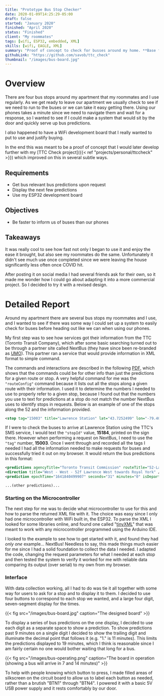```yaml
---
title: "Prototype Bus Stop Checker"
date: 2020-01-09T14:25:29-05:00
draft: false
started: "January 2020"
finished: "April 2020"
status: "Finished"
client: "My roommates"
tags: [wifi, ESP32, embedded, XML]
skills: [wifi, EAGLE, XML]
summary: "Proof of concept to check for busses around my home. **Base for TTC Check board project.**"
githubLink: "https://github.com/savob/ttc_check"
thumbnail: "/images/bus-board.jpg"
---
```


# Overview

There are four bus stops around my apartment that my roommates and I use regularly. As we get ready to leave our apartment we usually check to see if we need to run to the buses or we can take it easy getting there. Using our phones takes a minute since we need to navigate them and wait for a response, so I wanted to see if I could make a system that would sit by the door and quickly serve up bus predictions.

I *also* happened to have a WiFi development board that I really wanted to put to use and justify buying.

In the end this was meant to be a proof of concept that I would later develop further with my [TTC Check project]({{< ref "projects/personal/ttccheck" >}}) which improved on this in several subtle ways.

## Requirements

- Get bus relevant bus predictions upon request
- Display the next few predictions
- Use my ESP32 development board

## Objectives

- Be faster to inform us of buses than our phones

## Takeaways

It was really cool to see how fast not only I began to use it and enjoy the ease it brought, but also see my roommates do the same. Unfortunately it didn't see much use once completed since we were leaving the house significantly less often once COVID hit.

After posting it on social media I had several friends ask for their own, so it made me wonder how I could go about adapting it into a more commercial project. So I decided to try it with a revised design.

# Detailed Report

Around my apartment there are several bus stops my roommates and I use, and I wanted to see if there was some way I could set up a system to easily check for buses before heading out like we can when using our phones.

My first step was to see how services got their information from the TTC (Toronto Transit Company), which after some basic searching turned out to be through a partner site called NextBus (they have since been re-branded as [UMO](https://test.retro.umoiq.com/?a=ttc)). This partner ran a service that would provide information in XML format to simple command. 

The commands and interactions are described in the following [PDF](https://retro.umoiq.com/xmlFeedDocs/NextBusXMLFeed.pdf), which shows that the commands could be for other info than just the predictions for a given route or stop. A very helpful command for me was the `"routeConfig"` command because it lists out all the stops along a given route with their information. I used it to determine the numbers I needed to use to properly refer to a given stop, because I found out that the numbers you use to text for predictions at a stop do not match the number NextBus uses to identify stops in requests. Below is an example of one of the stops along the 52 and the information provided.

```xml
<stop tag="15003" title="Lawrence Station" lat="43.7252499" lon="-79.40225" stopId="15184"/>
```

If I were to check the buses to arrive at Lawrence Station using the TTC's SMS service, I would text the `"stopId"` value, **15184**, printed on the sign there. However when performing a request on NextBus, I need to use the `"tag"` number, **15003**. Once I went through and recorded all the tags I needed I had all the information needed to make requests for buses and successfully tried it out on my browser. It would return the bus predictions in this format:

```xml
<predictions agencyTitle="Toronto Transit Commission" routeTitle="52-Lawrence West" routeTag="52" stopTitle="Lawrence Station" stopTag="15003" />
<direction title="West - West - 52f Lawrence West towards Royal York" />
<prediction epochTime="1641840499907" seconds="31" minutes="0" isDeparture="false" branch="52F" dirTag="52_1_52F" vehicle="8943" block="52_16_160" tripTag="43470454" />

...(other predictions)...
```

### Starting on the Microcontroller

The next step for me was to decide what microcontroller to use for this and how to parse the returned XML file with it. The choice was easy since I only had one microcontroller with WiFi built in, the ESP32. To parse the XML I looked for some libraries online, and found one called "[tinyXML](https://github.com/adafruit/TinyXML)" that was meant to work with any microcontroller programmed using the Arduino IDE.

I looked to the example to see how to get started with it, and found they had *only one* example... NextBus! Needless to say, this made things much easier for me since I had a solid foundation to collect the data I needed. I adapted the code, changing the request parameters for what I needed at each stop and then tested the system to verify it worked for me with reliable data comparing its output (over serial) to my own from my browser. 

### Interface

With data collection working, all I had to do was tie it all together with some way for users to ask for a stop and to display it to them. I decided to use four buttons to correspond to each stop we wanted, and a large four digit, seven-segment display for the times.

{{< fig src="/images/bus-board.jpg" caption="The designed board" >}}

To display a series of bus predictions on the one display, I decided to use each digit as a separate space to show a prediction. To show predictions past 9 minutes on a single digit I decided to show the trailing digit and illuminate the decimal point that follows it (e.g. "1." is 11 minutes). This limits the predictions displayed to 19 minutes, which I think is reasonable since I am fairly certain no one would bother waiting that long for a bus.

{{< fig src="/images/bus-operating.png" caption="The board in operation (showing a bus will arrive in 7 and 14 minutes)" >}}

To help with people knowing which button to press, I made filled areas of silkscreen on the circuit board to allow us to label each button as needed, rather than a brutish "BTN1" through "BTN4". I powered it with a basic 5V USB power supply and it rests comfortably by our door.


